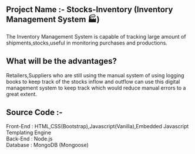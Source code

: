 ## Project Name :-  Stocks-Inventory (Inventory Management System 🏭)
The Inventory Management System is capable of tracking large amount of shipments,stocks,useful in 
 monitoring purchases and productions.

## What will be the advantages?
Retailers,Suppliers who are still using the manual system of using logging books to keep track 
of the stocks inflow and outflow  can use this digital management system to keep track which would reduce
manual errors to a great extent.

## Source Code :- 
Front-End : HTML,CSS(Bootstrap),Javascript(Vanilla),Embedded Javascript Templating Engine\
Back-End : Node.js\
Database : MongoDB (Mongoose)
